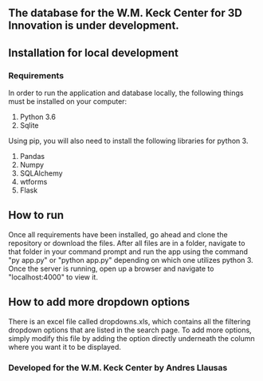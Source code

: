 ## The database for the W.M. Keck Center for 3D Innovation is under development.

## Installation for local development
### Requirements 
In order to run the application and database locally, the following things must be installed on your computer:
  1. Python 3.6
  2. Sqlite
  
Using pip, you will also need to install the following libraries for python 3.
  1. Pandas
  2. Numpy
  3. SQLAlchemy
  4. wtforms
  5. Flask
  
## How to run
Once all requirements have been installed, go ahead and clone the repository or download the files.
After all files are in a folder, navigate to that folder in your command prompt and run the app using
the command "py app.py" or "python app.py" depending on which one utilizes python 3. Once the server
is running, open up a browser and navigate to "localhost:4000" to view it.

## How to add more dropdown options
There is an excel file called dropdowns.xls, which contains all the filtering dropdown options
that are listed in the search page. To add more options, simply modify this file by adding the 
option directly underneath the column where you want it to be displayed.


### Developed for the W.M. Keck Center by Andres Llausas
